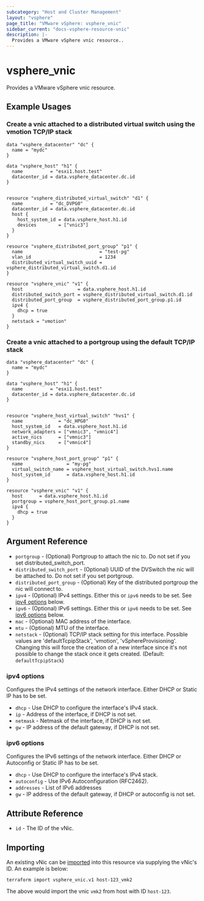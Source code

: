 ```yaml
---
subcategory: "Host and Cluster Management"
layout: "vsphere"
page_title: "VMware vSphere: vsphere_vnic"
sidebar_current: "docs-vsphere-resource-vnic"
description: |-
  Provides a VMware vSphere vnic resource..
---
```


# vsphere\_vnic

Provides a VMware vSphere vnic resource.

## Example Usages

### Create a vnic attached to a distributed virtual switch using the vmotion TCP/IP stack

```hcl
data "vsphere_datacenter" "dc" {
  name = "mydc"
}

data "vsphere_host" "h1" {
  name          = "esxi1.host.test"
  datacenter_id = data.vsphere_datacenter.dc.id
}


resource "vsphere_distributed_virtual_switch" "d1" {
  name          = "dc_DVPG0"
  datacenter_id = data.vsphere_datacenter.dc.id
  host {
    host_system_id = data.vsphere_host.h1.id
    devices        = ["vnic3"]
  }
}

resource "vsphere_distributed_port_group" "p1" {
  name                            = "test-pg"
  vlan_id                         = 1234
  distributed_virtual_switch_uuid = vsphere_distributed_virtual_switch.d1.id
}

resource "vsphere_vnic" "v1" {
  host                    = data.vsphere_host.h1.id
  distributed_switch_port = vsphere_distributed_virtual_switch.d1.id
  distributed_port_group  = vsphere_distributed_port_group.p1.id
  ipv4 {
    dhcp = true
  }
  netstack = "vmotion"
}
```

### Create a vnic attached to a portgroup using the default TCP/IP stack

```hcl
data "vsphere_datacenter" "dc" {
  name = "mydc"
}

data "vsphere_host" "h1" {
  name          = "esxi1.host.test"
  datacenter_id = data.vsphere_datacenter.dc.id
}


resource "vsphere_host_virtual_switch" "hvs1" {
  name             = "dc_HPG0"
  host_system_id   = data.vsphere_host.h1.id
  network_adapters = ["vmnic3", "vmnic4"]
  active_nics      = ["vmnic3"]
  standby_nics     = ["vmnic4"]
}

resource "vsphere_host_port_group" "p1" {
  name                = "my-pg"
  virtual_switch_name = vsphere_host_virtual_switch.hvs1.name
  host_system_id      = data.vsphere_host.h1.id
}

resource "vsphere_vnic" "v1" {
  host      = data.vsphere_host.h1.id
  portgroup = vsphere_host_port_group.p1.name
  ipv4 {
    dhcp = true
  }
}
```

## Argument Reference

* `portgroup` - (Optional) Portgroup to attach the nic to. Do not set if you set distributed_switch_port.
* `distributed_switch_port` - (Optional) UUID of the DVSwitch the nic will be attached to. Do not set if you set portgroup.
* `distributed_port_group` - (Optional) Key of the distributed portgroup the nic will connect to. 
* `ipv4` - (Optional) IPv4 settings. Either this or `ipv6` needs to be set. See  [ipv4 options](#ipv4-options) below.
* `ipv6` - (Optional) IPv6 settings. Either this or `ipv6` needs to be set. See  [ipv6 options](#ipv6-options) below.
* `mac` - (Optional) MAC address of the interface.
* `mtu` - (Optional) MTU of the interface.
* `netstack` - (Optional)  TCP/IP stack setting for this interface. Possible values are 'defaultTcpipStack', 'vmotion', 'vSphereProvisioning'. Changing this will force the creation of a new interface since it's not possible to change the stack once it gets created. (Default: `defaultTcpipStack`)


### ipv4 options
Configures the IPv4 settings of the network interface. Either DHCP or Static IP has to be set.

* `dhcp` - Use DHCP to configure the interface's IPv4 stack.
* `ip` - Address of the interface, if DHCP is not set.
* `netmask` - Netmask of the interface, if DHCP is not set.
* `gw` - IP address of the default gateway, if DHCP is not set.


### ipv6 options
Configures the IPv6 settings of the network interface. Either DHCP or Autoconfig or Static IP has to be set.

* `dhcp` - Use DHCP to configure the interface's IPv4 stack.
* `autoconfig` - Use IPv6 Autoconfiguration (RFC2462).
* `addresses` -  List of IPv6 addresses
* `gw` - IP address of the default gateway, if DHCP or autoconfig is not set.


## Attribute Reference

* `id` - The ID of the vNic.


## Importing 

An existing vNic can be [imported][docs-import] into this resource
via supplying the vNic's ID. An example is below:

[docs-import]: /docs/import/index.html

```
terraform import vsphere_vnic.v1 host-123_vmk2
```

The above would import the vnic `vmk2` from host with ID `host-123`.
